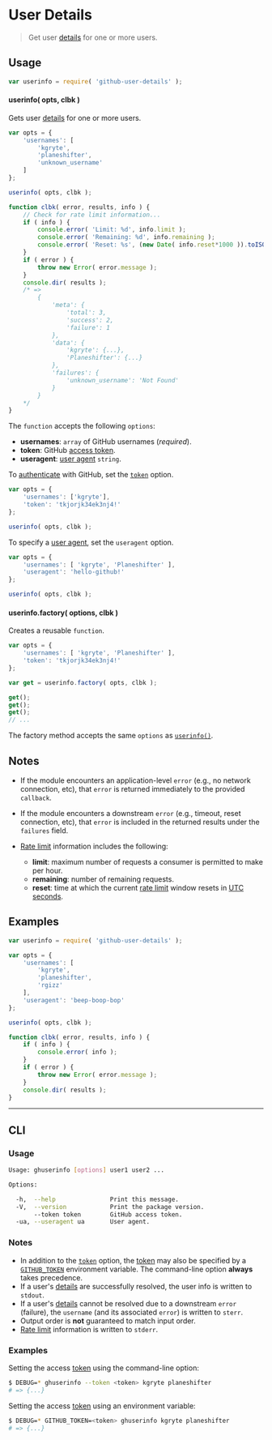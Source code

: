 <!--

@license Apache-2.0

Copyright (c) 2021 The Stdlib Authors.

Licensed under the Apache License, Version 2.0 (the "License");
you may not use this file except in compliance with the License.
You may obtain a copy of the License at

   http://www.apache.org/licenses/LICENSE-2.0

Unless required by applicable law or agreed to in writing, software
distributed under the License is distributed on an "AS IS" BASIS,
WITHOUT WARRANTIES OR CONDITIONS OF ANY KIND, either express or implied.
See the License for the specific language governing permissions and
limitations under the License.

-->

# User Details

> Get user [details][github-user-details] for one or more users.

<!-- Section to include introductory text. Make sure to keep an empty line after the intro `section` element and another before the `/section` close. -->

<section class="intro">

</section>

<!-- /.intro -->

<!-- Package usage documentation. -->

<section class="usage">

## Usage

``` javascript
var userinfo = require( 'github-user-details' );
```

<a name="userinfo"></a>

#### userinfo( opts, clbk )

Gets user [details][github-user-details] for one or more users.

``` javascript
var opts = {
    'usernames': [
        'kgryte',
        'planeshifter',
        'unknown_username'
    ]
};

userinfo( opts, clbk );

function clbk( error, results, info ) {
    // Check for rate limit information...
    if ( info ) {
        console.error( 'Limit: %d', info.limit );
        console.error( 'Remaining: %d', info.remaining );
        console.error( 'Reset: %s', (new Date( info.reset*1000 )).toISOString() );
    }
    if ( error ) {
        throw new Error( error.message );
    }
    console.dir( results );
    /* =>
        {
            'meta': {
                'total': 3,
                'success': 2,
                'failure': 1
            },
            'data': {
                'kgryte': {...},
                'Planeshifter': {...}
            },
            'failures': {
                'unknown_username': 'Not Found'
            }
        }
    */
}
```

The `function` accepts the following `options`:

-   **usernames**: `array` of GitHub usernames (_required_).
-   **token**: GitHub [access token][github-token].
-   **useragent**: [user agent][github-user-agent] `string`.

To [authenticate][github-oauth2] with GitHub, set the [`token`][github-token] option.

``` javascript
var opts = {
    'usernames': ['kgryte'],
    'token': 'tkjorjk34ek3nj4!'
};

userinfo( opts, clbk );
```

To specify a [user agent][github-user-agent], set the `useragent` option.

``` javascript
var opts = {
    'usernames': [ 'kgryte', 'Planeshifter' ],
    'useragent': 'hello-github!'
};

userinfo( opts, clbk );
```


#### userinfo.factory( options, clbk )

Creates a reusable `function`.

``` javascript
var opts = {
    'usernames': [ 'kgryte', 'Planeshifter' ],
    'token': 'tkjorjk34ek3nj4!'
};

var get = userinfo.factory( opts, clbk );

get();
get();
get();
// ...
```

The factory method accepts the same `options` as [`userinfo()`](#userinfo).

## Notes

-   If the module encounters an application-level `error` (e.g., no network connection, etc), that `error` is returned immediately to the provided `callback`.

-   If the module encounters a downstream `error` (e.g., timeout, reset connection, etc), that `error` is included in the returned results under the `failures` field.

-   [Rate limit][github-rate-limit] information includes the following:
    -   **limit**: maximum number of requests a consumer is permitted to make per hour.
    -   **remaining**: number of remaining requests.
    -   **reset**: time at which the current [rate limit][github-rate-limit] window resets in [UTC seconds][unix-time].


</section>

<!-- /.notes -->

<!-- Package usage examples. -->

<section class="examples">

## Examples

<!-- eslint no-undef: "error" -->

``` javascript
var userinfo = require( 'github-user-details' );

var opts = {
    'usernames': [
        'kgryte',
        'planeshifter',
        'rgizz'
    ],
    'useragent': 'beep-boop-bop'
};

userinfo( opts, clbk );

function clbk( error, results, info ) {
    if ( info ) {
        console.error( info );
    }
    if ( error ) {
        throw new Error( error.message );
    }
    console.dir( results );
}
```

</section>

<!-- /.examples -->

<!-- Section for describing a command-line interface. -->

* * *

<section class="cli">

## CLI

<!-- CLI usage documentation. -->

<section class="usage">

### Usage

```bash
Usage: ghuserinfo [options] user1 user2 ...

Options:

  -h,  --help               Print this message.
  -V,  --version            Print the package version.
       --token token        GitHub access token.
  -ua, --useragent ua       User agent.
```

</section>

<!-- /.usage -->

<!-- CLI usage notes. Make sure to keep an empty line after the `section` element and another before the `/section` close. -->

<section class="notes">

### Notes

-   In addition to the [`token`][github-token] option, the [token][github-token] may also be specified by a [`GITHUB_TOKEN`][github-token] environment variable. The command-line option **always** takes precedence.
-   If a user's [details][github-user-details] are successfully resolved, the user info is written to `stdout`.
-   If a user's [details][github-user-details] cannot be resolved due to a downstream `error` (failure), the `username` (and its associated `error`) is written to `sterr`.
-   Output order is **not** guaranteed to match input order.
-   [Rate limit][github-rate-limit] information is written to `stderr`.

</section>

<!-- /.notes -->

<!-- CLI usage examples. -->

<section class="examples">

### Examples

Setting the access [token][github-token] using the command-line option:

```bash
$ DEBUG=* ghuserinfo --token <token> kgryte planeshifter
# => {...}
```

Setting the access [token][github-token] using an environment variable:

```bash
$ DEBUG=* GITHUB_TOKEN=<token> ghuserinfo kgryte planeshifter
# => {...}
```

</section>

<!-- /.examples -->

</section>

<!-- /.cli -->

<!-- Section to include cited references. If references are included, add a horizontal rule *before* the section. Make sure to keep an empty line after the `section` element and another before the `/section` close. -->

<section class="references">

</section>

<!-- /.references -->

<!-- Section for all links. Make sure to keep an empty line after the `section` element and another before the `/section` close. -->

<section class="links">

[unix-time]: http://en.wikipedia.org/wiki/Unix_time

[github-user-details]: https://developer.github.com/v3/users/
[github-token]: https://github.com/settings/tokens/new
[github-oauth2]: https://developer.github.com/v3/#oauth2-token-sent-in-a-header
[github-user-agent]: https://developer.github.com/v3/#user-agent-required
[github-rate-limit]: https://developer.github.com/v3/rate_limit/

</section>

<!-- /.links -->
